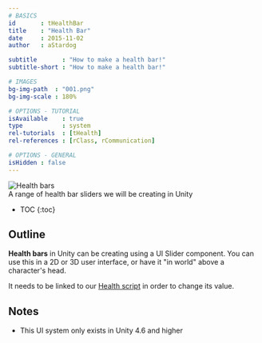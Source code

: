 ```yaml
---
# BASICS
id       : tHealthBar
title    : "Health Bar"
date     : 2015-11-02
author   : aStardog

subtitle       : "How to make a health bar!"
subtitle-short : "How to make a health bar!"

# IMAGES
bg-img-path  : "001.png"
bg-img-scale : 180%

# OPTIONS - TUTORIAL
isAvailable    : true
type           : system
rel-tutorials  : [tHealth]
rel-references : [rClass, rCommunication]

# OPTIONS - GENERAL
isHidden : false
---
```

<div class="img-box">
	<div class="img-box-bg">
		<img src="{{ site.baseurl }}{{ site.url-imgs }}{{ page.url }}001.png" alt="Health bars" />
		<div class="caption">A range of health bar sliders we will be creating in Unity</div>
	</div>
</div>

* TOC
{:toc}

## Outline

**Health bars** in Unity can be creating using a UI Slider component. You can use this in a 2D or 3D user interface, or have it "in world" above a character's head.

It needs to be linked to our <a href="{{ site.baseurl }}{{ site.url-tutorials-system }}health" title="Unity Health Script">Health script</a> in order to change its value.

## Notes

* This UI system only exists in Unity 4.6 and higher
